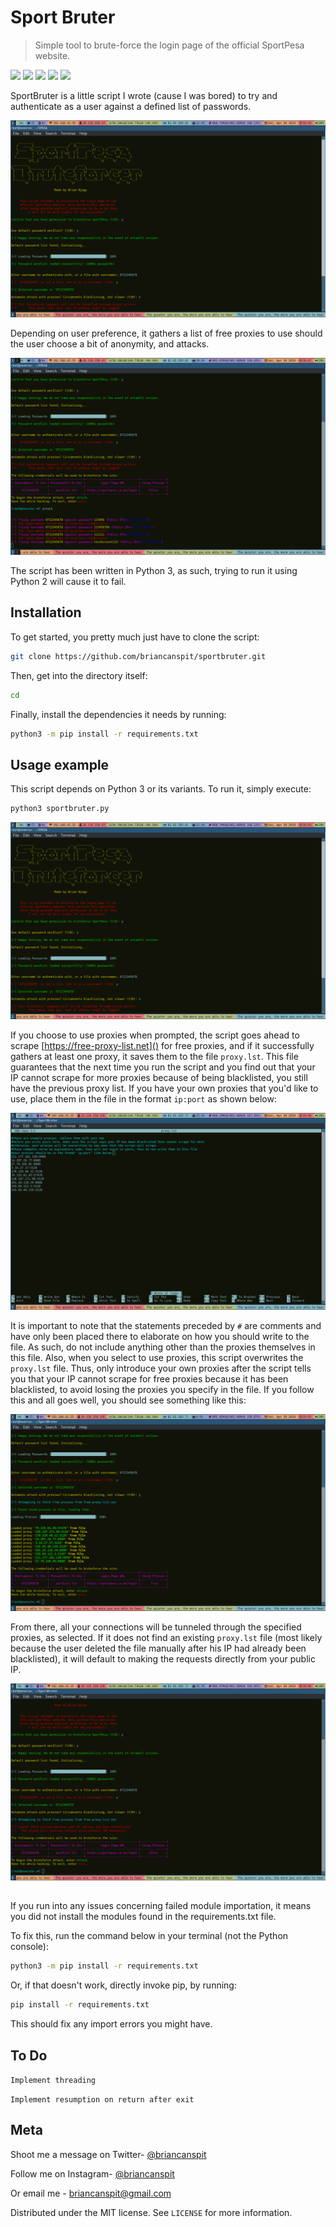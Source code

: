 # Sport Bruter

> Simple tool to brute-force the login page of the official SportPesa website.

[<img src="https://img.shields.io/badge/Python-3.5%20%7C%203.6%20%7C%203.7-red.svg">]()
[<img src="https://img.shields.io/badge/Requirements-Up%20To%20Date-green.svg">]()
[<img src="https://img.shields.io/badge/License-MIT-blue.svg">]()
[<img src="https://img.shields.io/badge/Rating-3.0%2F5-orange.svg">]()
[<img src="https://img.shields.io/badge/Updated-Today-brightgreen.svg">]()

SportBruter is a little script I wrote (cause I was bored) to try and authenticate as a user against a defined list of passwords.

![](header.png)

Depending on user preference, it gathers a list of free proxies to use should the user choose a bit of anonymity, and attacks. 

![](header2.png)

The script has been written in Python 3, as such, trying to run it using Python 2 will cause it to fail.

## Installation

To get started, you pretty much just have to clone the script:

```sh
git clone https://github.com/briancanspit/sportbruter.git
```

Then, get into the directory itself:

```sh
cd
```

Finally, install the dependencies it needs by running:

```sh
python3 -m pip install -r requirements.txt
```

## Usage example

This script depends on Python 3 or its variants. To run it, simply execute:

```sh
python3 sportbruter.py
```

![](header.png)

If you choose to use proxies when prompted, the script goes ahead to scrape [https://free-proxy-list.net]() for free proxies, and if it successfully gathers at least one proxy, it saves them to the file ``proxy.lst``. This file guarantees that the next time you run the script and you find out that your IP cannot scrape for more proxies because of being blacklisted, you still have the previous proxy list. If you have your own proxies that you'd like to use, place them in the file in the format ``ip:port`` as shown below:

![](proxy.png) 

It is important to note that the statements preceded by ``#`` are comments and have only been placed there to elaborate on how you should write to the file. As such, do not include anything other than the proxies themselves in this file. Also, when you select to use proxies, this script overwrites the ``proxy.lst`` file. Thus, only introduce your own proxies after the script tells you that your IP cannot scrape for free proxies because it has been blacklisted, to avoid losing the proxies you specify in the file. If you follow this and all goes well, you should see something like this:

![](proxy2.png)

From there, all your connections will be tunneled through the specified proxies, as selected. If it does not find an existing ``proxy.lst`` file (most likely because the user deleted the file manually after his IP had already been blacklisted), it will default to making the requests directly from your public IP. 

![](public.png)

## 

If you run into any issues concerning failed module importation, it means you did not install the modules found in the requirements.txt file.

To fix this, run the command below in your terminal (not the Python console):

```sh
python3 -m pip install -r requirements.txt
```

Or, if that doesn't work, directly invoke pip, by running:

```sh
pip install -r requirements.txt
```

This should fix any import errors you might have.

## To Do

``Implement threading``

``Implement resumption on return after exit``

## Meta

Shoot me a message on Twitter- [@briancanspit](https://twitter.com/briancanspit)

Follow me on Instagram- [@briancanspit](https://instagram.com/briancanspit)

Or email me - briancanspit@gmail.com

Distributed under the MIT license. See ``LICENSE`` for more information.

